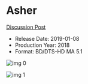 # Asher

[Discussion Post](https://www.avsforum.com/threads/bass-eq-for-filtered-movies.2995212/post-57409024)

* Release Date: 2019-01-08
* Production Year: 2018
* Format: BD/DTS-HD MA 5.1

![img 0](https://i.imgur.com/LmsR1vb.jpg)

![img 1](https://i.imgur.com/oPRkSzo.jpg)

